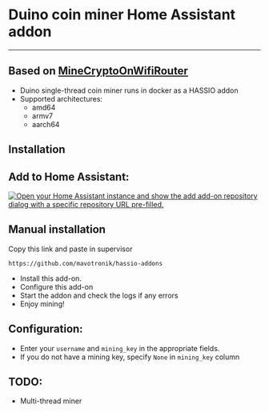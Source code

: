 
# Duino coin miner Home Assistant addon
_____
## Based on [MineCryptoOnWifiRouter](https://github.com/BastelPichi/MineCryptoOnWifiRouter)

- Duino single-thread coin miner runs in docker as a HASSIO addon
- Supported architectures:
  - amd64
  - armv7
  - aarch64
 
 ## Installation
 
 ## Add to Home Assistant:
[![Open your Home Assistant instance and show the add add-on repository dialog with a specific repository URL pre-filled.](https://my.home-assistant.io/badges/supervisor_add_addon_repository.svg)](https://my.home-assistant.io/redirect/supervisor_add_addon_repository/?repository_url=https%3A%2F%2Fgithub.com%2Fmavotronik%2Fhassio-addons%2F)
## Manual installation
Copy this link and paste in supervisor 
```
https://github.com/mavotronik/hassio-addons
```
 - Install this add-on.
 - Configure this add-on
 - Start the addon and check the logs if any errors
 - Enjoy mining!
 ## Configuration: 

- Enter your `username` and `mining_key` in the appropriate fields. 
- If you do not have a mining key, specify `None` in `mining_key` column
  
## TODO: 
- Multi-thread miner
